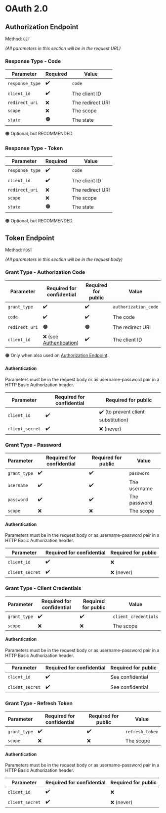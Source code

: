 # OAuth 2.0

## Authorization Endpoint

Method: `GET`

*(All parameters in this section will be in the request URL)*

### Response Type - Code

| Parameter | Required | Value |
| - | - | - |
| `response_type` | ✔️ | `code` |
| `client_id` | ✔️ | The client ID |
| `redirect_uri` | ❌ | The redirect URI |
| `scope` | ❌ | The scope |
| `state` | 🟠 | The state |

🟠 Optional, but RECOMMENDED.

### Response Type - Token

| Parameter | Required | Value |
| - | - | - |
| `response_type` | ✔️ | `code` |
| `client_id` | ✔️ | The client ID |
| `redirect_uri` | ❌ | The redirect URI |
| `scope` | ❌ | The scope |
| `state` | 🟠 | The state |

🟠 Optional, but RECOMMENDED.

## Token Endpoint

Method: `POST`

*(All parameters in this section will be in the request body)*

### Grant Type - Authorization Code

| Parameter | Required for confidential | Required for public | Value |
| - | - | - | - |
| `grant_type` | ✔️ | ✔️ | `authorization_code` |
| `code` | ✔️ | ✔️ | The code |
| `redirect_uri` | 🟠 | 🟠 | The redirect URI |
| `client_id` | ❌ (see [Authentication](#authentication)) | ✔️ | The client ID |

🟠 Only when also used on [Authorization Endpoint](authorization-endpoint).

#### Authentication

Parameters must be in the request body or as username-password pair in a HTTP Basic Authorization header.

| Parameter | Required for confidential | Required for public |
| - | - | - |
| `client_id` | ✔️ | ✔️ (to prevent client substitution) |
| `client_secret` | ✔️ | ❌ (never) |

### Grant Type - Password

| Parameter | Required for confidential | Required for public | Value |
| - | - | - | - |
| `grant_type` | ✔️ | ✔️ | `password` |
| `username` | ✔️ | ✔️ | The username |
| `password` | ✔️ | ✔️ | The password |
| `scope` | ❌ | ❌ | The scope |

#### Authentication

Parameters must be in the request body or as username-password pair in a HTTP Basic Authorization header.

| Parameter | Required for confidential | Required for public |
| - | - | - |
| `client_id` | ✔️ | ❌ |
| `client_secret` | ✔️ | ❌ (never) |

### Grant Type - Client Credentials

| Parameter | Required for confidential | Required for public | Value |
| - | - | - | - |
| `grant_type` | ✔️ | ✔️ | `client_credentials` |
| `scope` | ❌ | ❌ | The scope |

#### Authentication

Parameters must be in the request body or as username-password pair in a HTTP Basic Authorization header.

| Parameter | Required for confidential | Required for public |
| - | - | - |
| `client_id` | ✔️ | See confidential |
| `client_secret` | ✔️ | See confidential |

### Grant Type - Refresh Token

| Parameter | Required for confidential | Required for public | Value |
| - | - | - | - |
| `grant_type` | ✔️ | ✔️ | `refresh_token` |
| `scope` | ❌ | ❌ | The scope |

#### Authentication

Parameters must be in the request body or as username-password pair in a HTTP Basic Authorization header.

| Parameter | Required for confidential | Required for public |
| - | - | - |
| `client_id` | ✔️ | ❌ |
| `client_secret` | ✔️ | ❌ (never) |
